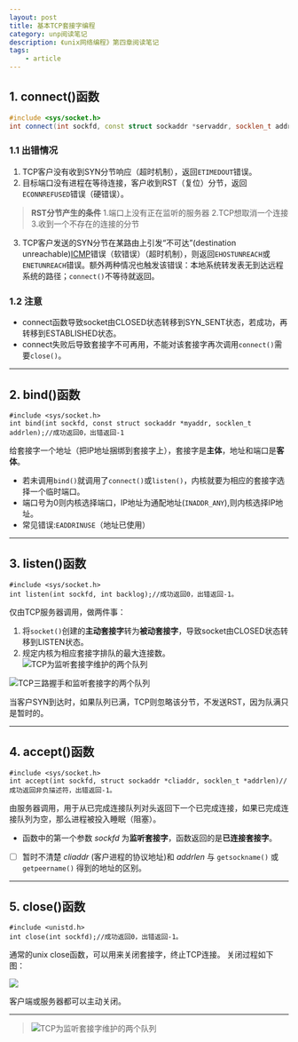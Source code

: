 ```yaml
---
layout: post
title: 基本TCP套接字编程
category: unp阅读笔记
description: 《unix网络编程》第四章阅读笔记
tags:
    - article
---
```



## 1. connect()函数

```c++
#include <sys/socket.h>
int connect(int sockfd, const struct sockaddr *servaddr, socklen_t addrlen);//成功返回0，出错返回-1
```


### 1.1 出错情况

1. TCP客户没有收到SYN分节响应（超时机制），返回`ETIMEDOUT`错误。
2. 目标端口没有进程在等待连接，客户收到RST（复位）分节，返回`ECONNREFUSED`错误（硬错误）。
> **RST分节产生的条件**
> 1.端口上没有正在监听的服务器
> 2.TCP想取消一个连接
> 3.收到一个不存在的连接的分节
3. TCP客户发送的SYN分节在某路由上引发“不可达”(destination unreachable)[ICMP](http://baike.baidu.com/view/30564.htm)错误（软错误）（超时机制），则返回`EHOSTUNREACH`或`ENETUNREACH`错误。额外两种情况也触发该错误：本地系统转发表无到达远程系统的路径；`connect()`不等待就返回。

### 1.2 注意

+ connect函数导致socket由CLOSED状态转移到SYN_SENT状态，若成功，再转移到ESTABLISHED状态。
+ connect失败后导致套接字不可再用，不能对该套接字再次调用`connect()`需要`close()`。

---

## 2. bind()函数

    #include <sys/socket.h>
    int bind(int sockfd, const struct sockaddr *myaddr, socklen_t addrlen);//成功返回0，出错返回-1

给套接字一个地址（把IP地址捆绑到套接字上），套接字是**主体**，地址和端口是**客体**。

+ 若未调用`bind()`就调用了`connect()`或`listen()`，内核就要为相应的套接字选择一个临时端口。
+ 端口号为0则内核选择端口，IP地址为通配地址(`INADDR_ANY`),则内核选择IP地址。
+ 常见错误:`EADDRINUSE`（地址已使用）

---

## 3. listen()函数

    #include <sys/socket.h>
    int listen(int sockfd, int backlog);//成功返回0，出错返回-1。


仅由TCP服务器调用，做两件事：
1. 将`socket()`创建的**主动套接字**转为**被动套接字**，导致socket由CLOSED状态转移到LISTEN状态。
2. 规定内核为相应套接字排队的最大连接数。
![TCP为监听套接字维护的两个队列](http://ww2.sinaimg.cn/mw690/49d9625fjw1eud84l3ieqj20pq0dq0ty.jpg)

![TCP三路握手和监听套接字的两个队列](http://ww2.sinaimg.cn/mw690/49d9625fgw1eud80l3nplj20nf09gmy2.jpg)

当客户SYN到达时，如果队列已满，TCP则忽略该分节，不发送RST，因为队满只是暂时的。

---

## 4. accept()函数

    #include <sys/socket.h>
    int accept(int sockfd, struct sockaddr *cliaddr, socklen_t *addrlen)//成功返回非负描述符，出错返回-1。
由服务器调用，用于从已完成连接队列对头返回下一个已完成连接，如果已完成连接队列为空，那么进程被投入睡眠（阻塞）。

- 函数中的第一个参数 *sockfd* 为**监听套接字**，函数返回的是**已连接套接字**。
-  [ ] 暂时不清楚 *cliaddr* (客户进程的协议地址)和 *addrlen* 与 `getsockname()` 或 `getpeername()` 得到的地址的区别。

---

## 5. close()函数

    #include <unistd.h>
    int close(int sockfd);//成功返回0，出错返回-1。

通常的unix close函数，可以用来关闭套接字，终止TCP连接。
关闭过程如下图：

![](http://ww1.sinaimg.cn/mw690/49d9625fgw1eudc276a99j20h909amxw.jpg)

客户端或服务器都可以主动关闭。

---

>![TCP为监听套接字维护的两个队列](http://ww3.sinaimg.cn/mw690/49d9625fjw1eudaw2wlcbj20mr0p1mza.jpg)
